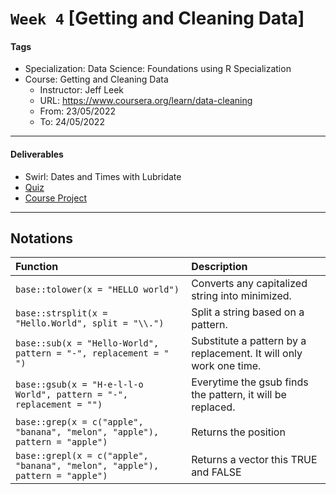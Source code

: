 # `Week 4` [Getting and Cleaning Data]

#### Tags

-   Specialization: Data Science: Foundations using R Specialization
-   Course: Getting and Cleaning Data
    -   Instructor: Jeff Leek
    -   URL: <https://www.coursera.org/learn/data-cleaning>
    -   From: 23/05/2022
    -   To: 24/05/2022

------------------------------------------------------------------------

#### Deliverables

-   Swirl: Dates and Times with Lubridate
-   [Quiz](./getting_and_cleaning_data_quiz_4.Rmd)
-   [Course Project](https://github.com/AndersonUyekita/getting_and_cleaning_data_course_project)

------------------------------------------------------------------------

## Notations

| Function                                                                     | Description                                                        |
|:-----------------------------------------------------------------------------|:-------------------------------------------------------------------|
| `base::tolower(x = "HELLO world")`                                           | Converts any capitalized string into minimized.                    |
| `base::strsplit(x = "Hello.World", split = "\\.")`                           | Split a string based on a pattern.                                 |
| `base::sub(x = "Hello-World", pattern = "-", replacement = " ")`             | Substitute a pattern by a replacement. It will only work one time. |
| `base::gsub(x = "H-e-l-l-o World", pattern = "-", replacement = "")`         | Everytime the gsub finds the pattern, it will be replaced.         |
| `base::grep(x = c("apple", "banana", "melon", "apple"), pattern = "apple")`  | Returns the position                                               |
| `base::grepl(x = c("apple", "banana", "melon", "apple"), pattern = "apple")` | Returns a vector this TRUE and FALSE                               |
